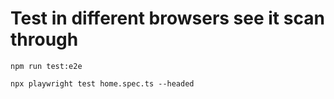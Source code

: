 # Test in different browsers see it scan through 
```
npm run test:e2e
```
```
npx playwright test home.spec.ts --headed
```